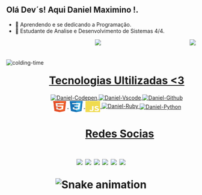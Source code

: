 ## Olá Dev´s! Aqui Daniel Maximino !.


- 🔭 Aprendendo e se dedicando a Programação.
- 🌱 Estudante  de Analise e Desenvolvimento de Sistemas 4/4.

<div align="center">
  <a href="https://github.com/MaximinoDan">
  <img  height="180em" src="https://github-readme-stats.vercel.app/api?username=LuigiGF&show_icons=true&theme=great-gatsby&include_all_commits=true&count_private=true"/>
    <img align="right" height="180em" src="https://github-readme-stats.vercel.app/api/top-langs/?username=LuigiGF&layout=compact&langs_count=16&theme=great-gatsby"/>
</div>
<br>
    
<div align="center">
<div style="display: inline_block"><br>
  <img align="left" height="250" alt="colding-time" src="https://user-images.githubusercontent.com/74038190/212749447-bfb7e725-6987-49d9-ae85-2015e3e7cc41.gif">
  <h1 align="center">Tecnologias Ultilizadas <3</h1>
  <img align="center" alt="Daniel-Codepen" height="30" width="40" src="https://cdn.jsdelivr.net/gh/devicons/devicon/icons/codepen/codepen-plain.svg"/>
  <img align="center" alt="Daniel-Vscode" height="30" width="40" src="https://cdn.jsdelivr.net/gh/devicons/devicon/icons/vscode/vscode-original.svg"/>
  <img align="center" alt="Daniel-Github" height="30" width="40" src="https://cdn.jsdelivr.net/gh/devicons/devicon/icons/github/github-original.svg"/>
  <img align="center" alt="Daniel-HTML" height="30" width="40" src="https://raw.githubusercontent.com/devicons/devicon/master/icons/html5/html5-original.svg"/>
  <img align="center" alt="Daniel-CSS" height="30" width="40" src="https://raw.githubusercontent.com/devicons/devicon/master/icons/css3/css3-original.svg"/>
  <img align="center" alt="Daniel-Js" height="30" width="40" src="https://raw.githubusercontent.com/devicons/devicon/master/icons/javascript/javascript-plain.svg"/>
  <img alingn="center"alt="Daniel-Ruby" height="30" width="40" src="https://cdn.jsdelivr.net/gh/devicons/devicon/icons/ruby/ruby-original.svg"/>              
  <img align="center" alt="Daniel-Python" height="30" width="40" src="https://cdn.jsdelivr.net/gh/devicons/devicon/icons/python/python-original.svg"/>
</div>
  
<h1 align="center">Redes Socias<h1/>

<div> 
  <a href="https://www.youtube.com/channel/UCii6j1UTPHcrVWUdzOXHKuA"><img src="https://img.shields.io/badge/YouTube-FF0000?style=for-the-badge&logo=youtube&logoColor=white" target="_blank"></a>
  <a href="https://www.instagram.com/maximinod/"><img src="https://img.shields.io/badge/-Instagram-%23E4405F?style=for-the-badge&logo=instagram&logoColor=white" target="_blank"></a>
 	<a href=""><img src="https://img.shields.io/badge/Twitch-9146FF?style=for-the-badge&logo=twitch&logoColor=white" target="_blank"></a>
 <a href="https://discord.com/channels/@me"><img src="https://img.shields.io/badge/Discord-7289DA?style=for-the-badge&logo=discord&logoColor=white" target="_blank"></a> 
  <a href = "mailto:maximinodan@outlook.com"><img src="https://img.shields.io/badge/-Outlook-%23333?style=for-the-badge&logo=gmail&logoColor=white" target="_blank"></a>
  <a href="https://www.linkedin.com/in/daniel-maximino-890278136/"><img src="https://img.shields.io/badge/-LinkedIn-%230077B5?style=for-the-badge&logo=linkedin&logoColor=white" target="_blank"></a> 
  
</div>

![Snake animation](https://github.com/MaximinoDan/MaximinoDan/blob/output/github-contribution-grid-snake.svg)

